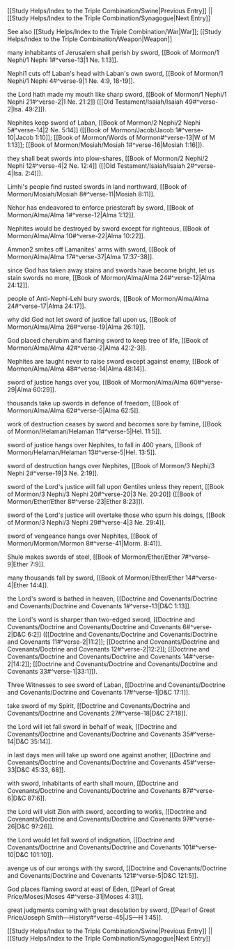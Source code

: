 [[Study Helps/Index to the Triple Combination/Swine|Previous Entry]]  ||  [[Study Helps/Index to the Triple Combination/Synagogue|Next Entry]]

 See also [[Study Helps/Index to the Triple Combination/War|War]]; [[Study Helps/Index to the Triple Combination/Weapon|Weapon]]

 many inhabitants of Jerusalem shall perish by sword, [[Book of Mormon/1 Nephi/1 Nephi 1#^verse-13|1 Ne. 1:13]].

 Nephi1 cuts off Laban's head with Laban's own sword, [[Book of Mormon/1 Nephi/1 Nephi 4#^verse-9|1 Ne. 4:9, 18-19]].

 the Lord hath made my mouth like sharp sword, [[Book of Mormon/1 Nephi/1 Nephi 21#^verse-2|1 Ne. 21:2]] ([[Old Testament/Isaiah/Isaiah 49#^verse-2|Isa. 49:2]]).

 Nephites keep sword of Laban, [[Book of Mormon/2 Nephi/2 Nephi 5#^verse-14|2 Ne. 5:14]] ([[Book of Mormon/Jacob/Jacob 1#^verse-10|Jacob 1:10]]; [[Book of Mormon/Words of Mormon#^verse-13|W of M 1:13]]; [[Book of Mormon/Mosiah/Mosiah 1#^verse-16|Mosiah 1:16]]).

 they shall beat swords into plow-shares, [[Book of Mormon/2 Nephi/2 Nephi 12#^verse-4|2 Ne. 12:4]] ([[Old Testament/Isaiah/Isaiah 2#^verse-4|Isa. 2:4]]).

 Limhi's people find rusted swords in land northward, [[Book of Mormon/Mosiah/Mosiah 8#^verse-11|Mosiah 8:11]].

 Nehor has endeavored to enforce priestcraft by sword, [[Book of Mormon/Alma/Alma 1#^verse-12|Alma 1:12]].

 Nephites would be destroyed by sword except for righteous, [[Book of Mormon/Alma/Alma 10#^verse-22|Alma 10:22]].

 Ammon2 smites off Lamanites' arms with sword, [[Book of Mormon/Alma/Alma 17#^verse-37|Alma 17:37-38]].

 since God has taken away stains and swords have become bright, let us stain swords no more, [[Book of Mormon/Alma/Alma 24#^verse-12|Alma 24:12]].

 people of Anti-Nephi-Lehi bury swords, [[Book of Mormon/Alma/Alma 24#^verse-17|Alma 24:17]].

 why did God not let sword of justice fall upon us, [[Book of Mormon/Alma/Alma 26#^verse-19|Alma 26:19]].

 God placed cherubim and flaming sword to keep tree of life, [[Book of Mormon/Alma/Alma 42#^verse-2|Alma 42:2-3]].

 Nephites are taught never to raise sword except against enemy, [[Book of Mormon/Alma/Alma 48#^verse-14|Alma 48:14]].

 sword of justice hangs over you, [[Book of Mormon/Alma/Alma 60#^verse-29|Alma 60:29]].

 thousands take up swords in defence of freedom, [[Book of Mormon/Alma/Alma 62#^verse-5|Alma 62:5]].

 work of destruction ceases by sword and becomes sore by famine, [[Book of Mormon/Helaman/Helaman 11#^verse-5|Hel. 11:5]].

 sword of justice hangs over Nephites, to fall in 400 years, [[Book of Mormon/Helaman/Helaman 13#^verse-5|Hel. 13:5]].

 sword of destruction hangs over Nephites, [[Book of Mormon/3 Nephi/3 Nephi 2#^verse-19|3 Ne. 2:19]].

 sword of the Lord's justice will fall upon Gentiles unless they repent, [[Book of Mormon/3 Nephi/3 Nephi 20#^verse-20|3 Ne. 20:20]] ([[Book of Mormon/Ether/Ether 8#^verse-23|Ether 8:23]]).

 sword of the Lord's justice will overtake those who spurn his doings, [[Book of Mormon/3 Nephi/3 Nephi 29#^verse-4|3 Ne. 29:4]].

 sword of vengeance hangs over Nephites, [[Book of Mormon/Mormon/Mormon 8#^verse-41|Morm. 8:41]].

 Shule makes swords of steel, [[Book of Mormon/Ether/Ether 7#^verse-9|Ether 7:9]].

 many thousands fall by sword, [[Book of Mormon/Ether/Ether 14#^verse-4|Ether 14:4]].

 the Lord's sword is bathed in heaven, [[Doctrine and Covenants/Doctrine and Covenants/Doctrine and Covenants 1#^verse-13|D&C 1:13]].

 the Lord's word is sharper than two-edged sword, [[Doctrine and Covenants/Doctrine and Covenants/Doctrine and Covenants 6#^verse-2|D&C 6:2]] ([[Doctrine and Covenants/Doctrine and Covenants/Doctrine and Covenants 11#^verse-2|11:2]]; [[Doctrine and Covenants/Doctrine and Covenants/Doctrine and Covenants 12#^verse-2|12:2]]; [[Doctrine and Covenants/Doctrine and Covenants/Doctrine and Covenants 14#^verse-2|14:2]]; [[Doctrine and Covenants/Doctrine and Covenants/Doctrine and Covenants 33#^verse-1|33:1]]).

 Three Witnesses to see sword of Laban, [[Doctrine and Covenants/Doctrine and Covenants/Doctrine and Covenants 17#^verse-1|D&C 17:1]].

 take sword of my Spirit, [[Doctrine and Covenants/Doctrine and Covenants/Doctrine and Covenants 27#^verse-18|D&C 27:18]].

 the Lord will let fall sword in behalf of weak, [[Doctrine and Covenants/Doctrine and Covenants/Doctrine and Covenants 35#^verse-14|D&C 35:14]].

 in last days men will take up sword one against another, [[Doctrine and Covenants/Doctrine and Covenants/Doctrine and Covenants 45#^verse-33|D&C 45:33, 68]].

 with sword, inhabitants of earth shall mourn, [[Doctrine and Covenants/Doctrine and Covenants/Doctrine and Covenants 87#^verse-6|D&C 87:6]].

 the Lord will visit Zion with sword, according to works, [[Doctrine and Covenants/Doctrine and Covenants/Doctrine and Covenants 97#^verse-26|D&C 97:26]].

 the Lord would let fall sword of indignation, [[Doctrine and Covenants/Doctrine and Covenants/Doctrine and Covenants 101#^verse-10|D&C 101:10]].

 avenge us of our wrongs with thy sword, [[Doctrine and Covenants/Doctrine and Covenants/Doctrine and Covenants 121#^verse-5|D&C 121:5]].

 God places flaming sword at east of Eden, [[Pearl of Great Price/Moses/Moses 4#^verse-31|Moses 4:31]].

 great judgments coming with great desolation by sword, [[Pearl of Great Price/Joseph Smith—History#^verse-45|JS—H 1:45]].

[[Study Helps/Index to the Triple Combination/Swine|Previous Entry]]  ||  [[Study Helps/Index to the Triple Combination/Synagogue|Next Entry]]